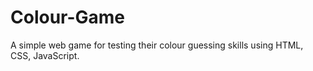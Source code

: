# Colour-Game
A simple web game for testing their colour guessing skills using HTML, CSS, JavaScript.
